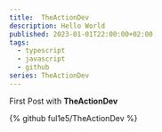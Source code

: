 ```yaml
---
title:  TheActionDev
description: Hello World
published: 2023-01-01T22:00:00+02:00
tags:
  - typescript
  - javascript
  - github
series: TheActionDev
---
```


First Post with **TheActionDev**

{% github ful1e5/TheActionDev %}